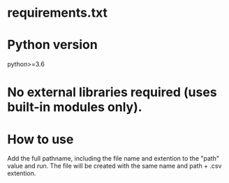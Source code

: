 # requirements.txt

# Python version
python>=3.6

# No external libraries required (uses built-in modules only).

# How to use
Add the full pathname, including the file name and extention to the "path" value and run. The file will be created with the same name and path + .csv extention. 
